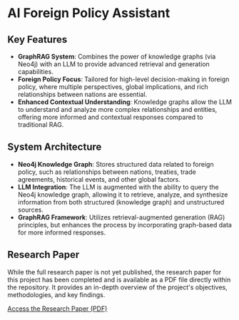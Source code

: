 # AI Foreign Policy Assistant

## Key Features

- **GraphRAG System**: Combines the power of knowledge graphs (via Neo4j) with an LLM to provide advanced retrieval and generation capabilities.
- **Foreign Policy Focus**: Tailored for high-level decision-making in foreign policy, where multiple perspectives, global implications, and rich relationships between nations are essential.
- **Enhanced Contextual Understanding**: Knowledge graphs allow the LLM to understand and analyze more complex relationships and entities, offering more informed and contextual responses compared to traditional RAG.


## System Architecture

- **Neo4j Knowledge Graph**: Stores structured data related to foreign policy, such as relationships between nations, treaties, trade agreements, historical events, and other global factors.
- **LLM Integration**: The LLM is augmented with the ability to query the Neo4j knowledge graph, allowing it to retrieve, analyze, and synthesize information from both structured (knowledge graph) and unstructured sources.
- **GraphRAG Framework**: Utilizes retrieval-augmented generation (RAG) principles, but enhances the process by incorporating graph-based data for more informed responses.


## Research Paper
While the full research paper is not yet published, the research paper for this project has been completed and is available as a PDF file directly within the repository. It provides an in-depth overview of the project's objectives, methodologies, and key findings.

[Access the Research Paper (PDF)](./AI%20Foreign%20Policy%20Assistant%20Powered%20by%20GraphRAG%20Techniques%20(Paper).pdf)
